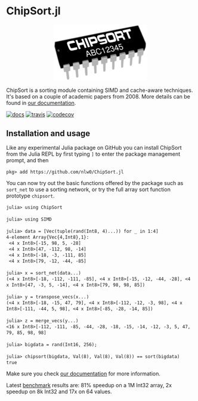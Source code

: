 # ChipSort.jl

<p align="center">
  <img src="docs/src/assets/logo.png" width="50%" title="ChipSort logo">
</p>

ChipSort is a sorting module containing SIMD and cache-aware techniques. It's based on a couple of academic papers from 2008. More details can be found in [our documentation](https://nlw0.github.io/ChipSort.jl).

[![docs](https://img.shields.io/badge/docs-dev-blue.svg)](https://nlw0.github.io/ChipSort.jl/dev)
[![travis](https://travis-ci.org/nlw0/ChipSort.jl.svg?branch=master)](https://travis-ci.org/nlw0/ChipSort.jl)
[![codecov](https://codecov.io/gh/nlw0/ChipSort.jl/branch/master/graph/badge.svg)](https://codecov.io/gh/nlw0/ChipSort.jl)

## Installation and usage

Like any experimental Julia package on GitHub you can install ChipSort from the Julia REPL by first typing `]` to enter the package management prompt, and then

```
pkg> add https://github.com/nlw0/ChipSort.jl
```

You can now try out the basic functions offered by the package such as `sort_net` to use a sorting network, or try the full array sort function prototype `chipsort`.

```
julia> using ChipSort

julia> using SIMD

julia> data = [Vec(tuple(rand(Int8, 4)...)) for _ in 1:4]
4-element Array{Vec{4,Int8},1}:
 <4 x Int8>[-15, 98, 5, -28]
 <4 x Int8>[47, -112, 98, -14]
 <4 x Int8>[-18, -3, -111, 85]
 <4 x Int8>[79, -12, -44, -85]

julia> x = sort_net(data...)
(<4 x Int8>[-18, -112, -111, -85], <4 x Int8>[-15, -12, -44, -28], <4 x Int8>[47, -3, 5, -14], <4 x Int8>[79, 98, 98, 85])

julia> y = transpose_vecs(x...)
(<4 x Int8>[-18, -15, 47, 79], <4 x Int8>[-112, -12, -3, 98], <4 x Int8>[-111, -44, 5, 98], <4 x Int8>[-85, -28, -14, 85])

julia> z = merge_vecs(y...)
<16 x Int8>[-112, -111, -85, -44, -28, -18, -15, -14, -12, -3, 5, 47, 79, 85, 98, 98]

julia> bigdata = rand(Int16, 256);

julia> chipsort(bigdata, Val(8), Val(8), Val(8)) == sort(bigdata)
true
```

Make sure you check [our documentation](https://nlw0.github.io/ChipSort.jl) for more information.

Latest [benchmark](https://gist.github.com/nlw0/e66083a9f2678cb86106729e3ca3d52d) results are: 81% speedup on a 1M Int32 array, 2x speedup on 8k Int32 and 17x on 64 values.
